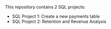 This repository contains 2 SQL projects:
- SQL Project 1: Create a new payments table
- SQL Project 2: Retention and Revenue Analysis
